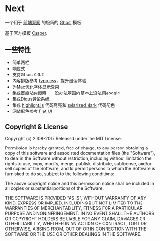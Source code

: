 # Next

一个用于 [前端观察](http://www.qianduan.net) 的极简的 [Ghost](https://ghost.org) 模板

基于官方模板 [Casper](https://github.com/TryGhost/Casper/).



## 一些特性

- 简单两栏
- 响应式
- 支持Ghost 0.6.2
- 内容排版参考 [typo.css](http://typo.sofi.sh)，提升阅读体验
- 为Mac优化字体显示效果
- 集成百度站内搜索——没办法啊国内基本上没法用google
- 集成Diqus评论系统
- 集成 [highlight.js](https://highlightjs.org/) 代码高亮和 [solarized_dark](http://ethanschoonover.com/solarized) 代码配色
- 网站配色参考 [Flat UI](http://designmodo.github.io/Flat-UI/)


## Copyright & License

Copyright (c) 2008-2015 Released under the MIT License.

Permission is hereby granted, free of charge, to any person obtaining a copy of this software and associated documentation files (the "Software"), to deal in the Software without restriction, including without limitation the rights to use, copy, modify, merge, publish, distribute, sublicense, and/or sell copies of the Software, and to permit persons to whom the Software is furnished to do so, subject to the following conditions:

The above copyright notice and this permission notice shall be included in all copies or substantial portions of the Software.

THE SOFTWARE IS PROVIDED "AS IS", WITHOUT WARRANTY OF ANY KIND, EXPRESS OR IMPLIED, INCLUDING BUT NOT LIMITED TO THE WARRANTIES OF MERCHANTABILITY, FITNESS FOR A PARTICULAR PURPOSE AND
NONINFRINGEMENT. IN NO EVENT SHALL THE AUTHORS OR COPYRIGHT HOLDERS BE LIABLE FOR ANY CLAIM, DAMAGES OR OTHER LIABILITY, WHETHER IN AN ACTION OF CONTRACT, TORT OR OTHERWISE, ARISING FROM, OUT OF OR IN CONNECTION WITH THE SOFTWARE OR THE USE OR OTHER DEALINGS IN THE SOFTWARE.
